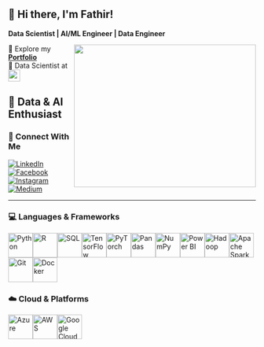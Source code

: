 ## 👋 Hi there, I'm Fathir!

**Data Scientist | AI/ML Engineer | Data Engineer**

<img align="right" width="370" height="290" src="https://i.pinimg.com/originals/47/f0/34/47f0342cec72b800463bf003eac1257e.gif">

🔭 Explore my [**Portfolio**](https://www.linkedin.com/in/mohamed-fathir-538951204/)  
💼 Data Scientist at [<img src="https://kainovation.com/wp-content/uploads/2022/09/px-logo-copy-1024x679.webp" height="24">](https://kainovation.com)

🌱 Data & AI Enthusiast
---

### 📲 Connect With Me  
[![LinkedIn](https://img.shields.io/badge/LinkedIn-0077B5?style=for-the-badge&logo=linkedin&logoColor=white)](https://www.linkedin.com/in/mohamed-fathir-538951204/)
[![Facebook](https://img.shields.io/badge/Facebook-1877F2?style=for-the-badge&logo=facebook&logoColor=white)](https://web.facebook.com/mohamed.fathir.798)
[![Instagram](https://img.shields.io/badge/Instagram-d62976?style=for-the-badge&logo=instagram&logoColor=white)](https://www.instagram.com/mohamed.fathir/)
[![Medium](https://img.shields.io/badge/Medium-000000?style=for-the-badge&logo=medium&logoColor=white)](https://medium.com/@fathir.majeed)

---

### 💻 Languages & Frameworks

<img height="50" width="50" src="https://img.icons8.com/color/48/python--v1.png" title="Python"/><img height="50" width="50" src="https://img.icons8.com/doodle/48/r.png" title="R"/><img height="50" width="50" src="https://img.icons8.com/fluency/48/sql.png" title="SQL"/><img height="50" width="50" src="https://img.icons8.com/color/48/tensorflow.png" title="TensorFlow"/><img height="50" width="50" src="https://img.icons8.com/fluency/48/pytorch.png" title="PyTorch"/><img height="50" width="50" src="https://img.icons8.com/color/48/pandas.png" title="Pandas"/><img height="50" width="50" src="https://img.icons8.com/color/48/numpy.png" title="NumPy"/><img height="50" width="50" src="https://img.icons8.com/color/48/power-bi.png" title="Power BI"/><img height="50" width="50" src="https://img.icons8.com/color/48/hadoop-distributed-file-system.png" title="Hadoop"/><img height="50" width="50" src="https://img.icons8.com/color/48/apache-spark.png" title="Apache Spark"/><img height="50" width="50" src="https://img.icons8.com/color/48/git.png" title="Git"/><img height="50" width="50" src="https://img.icons8.com/color/48/docker.png" title="Docker"/>

### ☁️ Cloud & Platforms

<img height="50" width="50" src="https://img.icons8.com/fluency/48/azure-1.png" title="Azure"/><img height="50" width="50" src="https://img.icons8.com/color/48/amazon-web-services.png" title="AWS"/><img height="50" width="50" src="https://img.icons8.com/color/48/google-cloud.png" title="Google Cloud"/>


